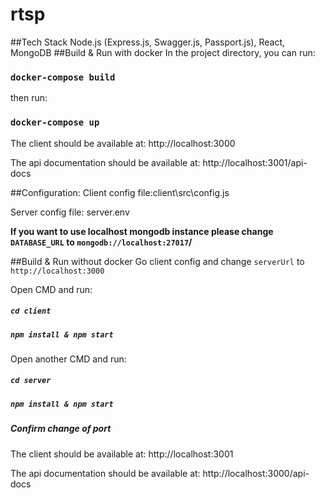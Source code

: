 # rtsp
##Tech Stack
Node.js (Express.js, Swagger.js, Passport.js), React, MongoDB
##Build & Run with docker
In the project directory, you can run:
### `docker-compose build`

then run:
### `docker-compose up`

The client should be available at: http://localhost:3000

The api documentation should be available at: http://localhost:3001/api-docs

##Configuration:
Client config file:client\src\config.js

Server config file: server\.env

**If you want to use localhost mongodb instance please change `DATABASE_URL` to `mongodb://localhost:27017`/</b>**

##Build & Run without docker
Go client config and change `serverUrl` to `http://localhost:3000`

Open CMD and run:
##### `cd client`
##### `npm install & npm start`
Open another CMD and run:
##### `cd server`
##### `npm install & npm start`
##### Confirm change of port
The client should be available at: http://localhost:3001

The api documentation should be available at: http://localhost:3000/api-docs 
